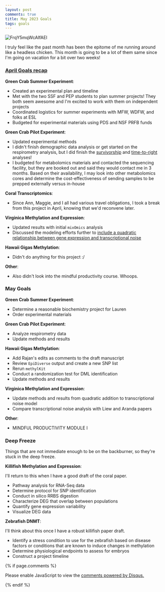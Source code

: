 ```yaml
---
layout: post
comments: true
title: May 2023 Goals
tags: goals
---
```


![FrqY5mqWcAIfAEl](https://user-images.githubusercontent.com/22335838/235766325-47c5e2d5-7394-4ea5-95ed-34ddce05f58a.png)

I truly feel like the past month has been the epitome of me running around like a headless chicken. This month is going to be a lot of them same since I'm going on vacation for a bit over two weeks!

### [April Goals recap](https://yaaminiv.github.io/April-2023-Goals/)

**Green Crab Summer Experiment**:

- Created an experimental plan and timeline
- Met with the two SSF and PEP students to plan summer projects! They both seem awesome and I'm excited to work with them on independent projects
- Coordinated logistics for summer experiments with MFW, WDFW, and folks at ESL
- Budgeted for experimental materials using PDS and NSF PRFB funds

**Green Crab Pilot Experiment**:

- Updated experimental methods
- I didn't finish demographic data analysis or get started on the respirometry analysis, but I did finish the [survivorship](https://yaaminiv.github.io/Green-Crab-Experiment-Part15/) and [time-to-right](https://yaaminiv.github.io/Green-Crab-Experiment-Part16/) analyses!
- I budgeted for metabolomics materials and contacted the sequencing facility, but they are booked out and said they would contact me in 3 months. Based on their availability, I may look into other metabolomics cores and determine the cost-effectiveness of sending samples to be prepped externally versus in-house

**Coral Transcriptomics**:

- Since Ann, Maggie, and I all had various travel obligations, I took a break from this project in April, knowing that we'd reconvene later.

**Virginica Methylation and Expression**:

- Updated results with initial `mixOmics` analysis
- Discussed the modeling efforts further to [include a quadratic relationship between gene expression and transcriptional noise](https://yaaminiv.github.io/CEABiGR-Part10/)

**Hawaii Gigas Methylation**:

- Didn't do anything for this project :/

**Other**:

- Also didn't look into the mindful productivity course. Whoops.

### May Goals

**Green Crab Summer Experiment**:

- Determine a reasonable biochemistry project for Lauren
- Order experimental materials

**Green Crab Pilot Experiment**:

- Analyze respirometry data
- Update methods and results

**Hawaii Gigas Methylation**:

- Add Rajan's edits as comments to the draft manuscript
- Review `EpiDiverse` output and create a new SNP list
- Rerun `methylKit`
- Conduct a randomization test for DML identification
- Update methods and results

**Virginica Methylation and Expression**:

- Update methods and results from quadratic addition to transcriptional noise model
- Compare transcriptional noise analysis with Liew and Aranda papers

**Other**:

- MINDFUL PRODUCTIVITY MODULE I

### Deep Freeze

Things that are not immediate enough to be on the backburner, so they're stuck in the deep freeze.

**Killifish Methylation and Expression**:

I'll return to this when I have a good draft of the coral paper.

- Pathway analysis for RNA-Seq data
- Determine protocol for SNP identification
- Conduct in silico RRBS digestion
- Characterize DEG that overlap between populations
- Quantify gene expression variability
- Visualize DEG data

**Zebrafish DNMT**:

I'll think about this once I have a robust killifish paper draft.

- Identify a stress condition to use for the zebrafish based on disease factors or conditions that are known to induce changes in methylation
- Determine physiological endpoints to assess for embryos
- Construct a project timeline

{% if page.comments %}

<div id="disqus_thread"></div>
<script>

/**
*  RECOMMENDED CONFIGURATION VARIABLES: EDIT AND UNCOMMENT THE SECTION BELOW TO INSERT DYNAMIC VALUES FROM YOUR PLATFORM OR CMS.
*  LEARN WHY DEFINING THESE VARIABLES IS IMPORTANT: https://disqus.com/admin/universalcode/#configuration-variables*/
/*
var disqus_config = function () {
this.page.url = PAGE_URL;  // Replace PAGE_URL with your page's canonical URL variable
this.page.identifier = PAGE_IDENTIFIER; // Replace PAGE_IDENTIFIER with your page's unique identifier variable
};
*/
(function() { // DON'T EDIT BELOW THIS LINE
var d = document, s = d.createElement('script');
s.src = 'https://the-responsible-grad-student.disqus.com/embed.js';
s.setAttribute('data-timestamp', +new Date());
(d.head || d.body).appendChild(s);
})();
</script>
<noscript>Please enable JavaScript to view the <a href="https://disqus.com/?ref_noscript">comments powered by Disqus.</a></noscript>

{% endif %}

<script id="dsq-count-scr" src="//the-responsible-grad-student.disqus.com/count.js" async></script>
